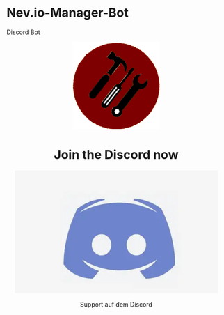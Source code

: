 # Nev.io-Manager-Bot
Discord Bot
<div align="center">

![ Logo ](editiconbot.png)

#  Join the Discord now
  

[![ Discord ](Screenshot_104.png)](https://discord.gg/w32PVw4uyd)

<center>Support auf dem Discord</center>
</div>

